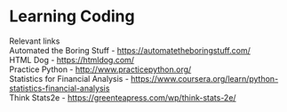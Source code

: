# Learning Coding
Relevant links <br />
Automated the Boring Stuff - https://automatetheboringstuff.com/ <br />
HTML Dog - https://htmldog.com/ <br />
Practice Python - http://www.practicepython.org/ <br />
Statistics for Financial Analysis - https://www.coursera.org/learn/python-statistics-financial-analysis <br />
Think Stats2e - https://greenteapress.com/wp/think-stats-2e/
